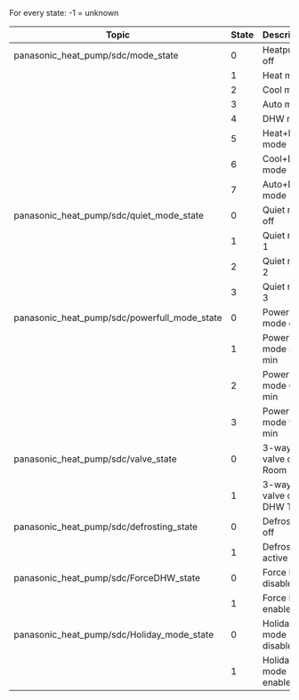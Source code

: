 For every state: -1 = unknown 

| Topic | State | Description |
| ----- | ---- | ----- 
|panasonic_heat_pump/sdc/mode_state | 0 | Heatpump off |
| | 1 | Heat mode |
|	| 2 | Cool mode |
|	| 3 | Auto mode |
| | 4 | DHW mode |
|	| 5 | Heat+DHW mode |
|	| 6 | Cool+DHW mode |
|	| 7 | Auto+DHW mode |
|panasonic_heat_pump/sdc/quiet_mode_state	| 0 | Quiet mode off |
|	| 1 | Quiet mode 1 |
|	| 2 | Quiet mode 2 |
|	| 3 | Quiet mode 3 |
|panasonic_heat_pump/sdc/powerfull_mode_state	| 0 | Powerfull mode off |
|	| 1 | Powerfull mode 30 min |
|	| 2 | Powerfull mode 60 min |
|	| 3 | Powerfull mode 90 min |
|panasonic_heat_pump/sdc/valve_state	| 0 | 3-way valve on Room |
| | 1 | 3-way valve on DHW Tank 
|panasonic_heat_pump/sdc/defrosting_state	| 0 | Defrosting off |
| | 1 | Defrosting active |
|panasonic_heat_pump/sdc/ForceDHW_state | 0 | Force DHW disabled |
| | 1 | Force DHW enabled |
|panasonic_heat_pump/sdc/Holiday_mode_state | 0 | Holiday mode disabled |
| | 1 | Holiday mode enabled |
